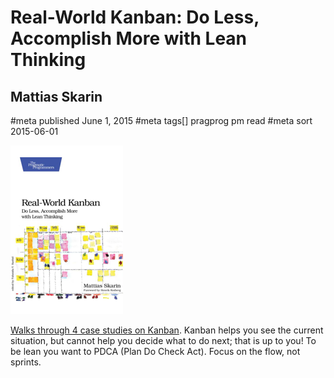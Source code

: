 # Real-World Kanban: Do Less, Accomplish More with Lean Thinking
## Mattias Skarin
#meta published June 1, 2015
#meta tags[] pragprog pm read
#meta sort 2015-06-01

![Real-World Kanban: Do Less, Accomplish More with Lean Thinking](real-world-kanban.png)

[Walks through 4 case studies on Kanban](https://pragprog.com/titles/mskanban/).  Kanban helps you see the current situation, but cannot help you decide what to do next; that is up to you!  To be lean you want to PDCA (Plan Do Check Act).  Focus on the flow, not sprints.
